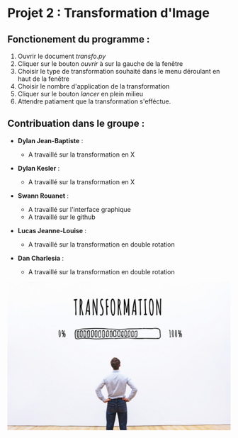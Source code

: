 # Projet 2 : Transformation d'Image

## Fonctionement du programme :

1. Ouvrir le document *transfo.py*
2. Cliquer sur le bouton *ouvrir* à sur la gauche de la fenêtre
3. Choisir le type de transformation souhaité dans le menu déroulant en haut de la fenêtre
4. Choisir le nombre d'application de la transformation
5. Cliquer sur le bouton *lancer* en plein milieu
6. Attendre patiament que la transformation s'efféctue.


## Contribuation dans le groupe :

- **Dylan Jean-Baptiste** : 
  - A travaillé sur la transformation en X

- **Dylan Kesler** :
  - A travaillé sur la transformation en X

- **Swann Rouanet** :
  - A travaillé sur l'interface graphique
  - A travaillé sur le github
  
 - **Lucas Jeanne-Louise** :
   - A travaillé sur la transformation en double rotation

- **Dan Charlesia** :
  - A travaillé sur la transformation en double rotation

![image projet](image.jpg)
